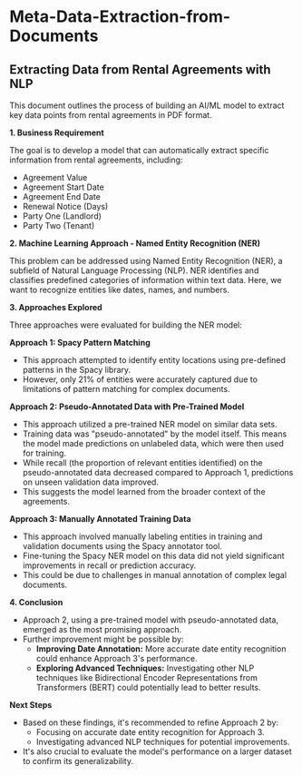 # Meta-Data-Extraction-from-Documents
## Extracting Data from Rental Agreements with NLP

This document outlines the process of building an AI/ML model to extract key data points from rental agreements in PDF format.

**1. Business Requirement**

The goal is to develop a model that can automatically extract specific information from rental agreements, including:

* Agreement Value
* Agreement Start Date
* Agreement End Date
* Renewal Notice (Days)
* Party One (Landlord)
* Party Two (Tenant)

**2. Machine Learning Approach - Named Entity Recognition (NER)**

This problem can be addressed using Named Entity Recognition (NER), a subfield of Natural Language Processing (NLP). NER identifies and classifies predefined categories of information within text data. Here, we want to recognize entities like dates, names, and numbers.

**3. Approaches Explored**

Three approaches were evaluated for building the NER model:

**Approach 1: Spacy Pattern Matching**

* This approach attempted to identify entity locations using pre-defined patterns in the Spacy library.
* However, only 21% of entities were accurately captured due to limitations of pattern matching for complex documents.

**Approach 2: Pseudo-Annotated Data with Pre-Trained Model**

* This approach utilized a pre-trained NER model on similar data sets.
* Training data was "pseudo-annotated" by the model itself. This means the model made predictions on unlabeled data, which were then used for training.
* While recall (the proportion of relevant entities identified) on the pseudo-annotated data decreased compared to Approach 1, predictions on unseen validation data improved.
* This suggests the model learned from the broader context of the agreements.

**Approach 3: Manually Annotated Training Data**

* This approach involved manually labeling entities in training and validation documents using the Spacy annotator tool.
* Fine-tuning the Spacy NER model on this data did not yield significant improvements in recall or prediction accuracy.
* This could be due to challenges in manual annotation of complex legal documents.

**4. Conclusion**

* Approach 2, using a pre-trained model with pseudo-annotated data, emerged as the most promising approach.
* Further improvement might be possible by:
    * **Improving Date Annotation:** More accurate date entity recognition could enhance Approach 3's performance.
    * **Exploring Advanced Techniques:** Investigating other NLP techniques like Bidirectional Encoder Representations from Transformers (BERT) could potentially lead to better results.

**Next Steps**

* Based on these findings, it's recommended to refine Approach 2 by:
    * Focusing on accurate date entity recognition for Approach 3.
    * Investigating advanced NLP techniques for potential improvements.
* It's also crucial to evaluate the model's performance on a larger dataset to confirm its generalizability.
